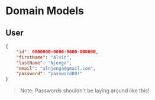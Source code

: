 # Domain Models

## User

```json
{
    "id": 0000000-0000-0000-000000,
    "firstName": "Alvin",
    "lastName": "Njenga",
    "email": "alnjenga@gmail.com",
    "password": "password89!"
}
```

> Note: Passwords shouldn't be laying around like this!
